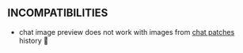 ## INCOMPATIBILITIES

- chat image preview does not work with images from [chat patches](https://modrinth.com/mod/chatpatches) history 🤷